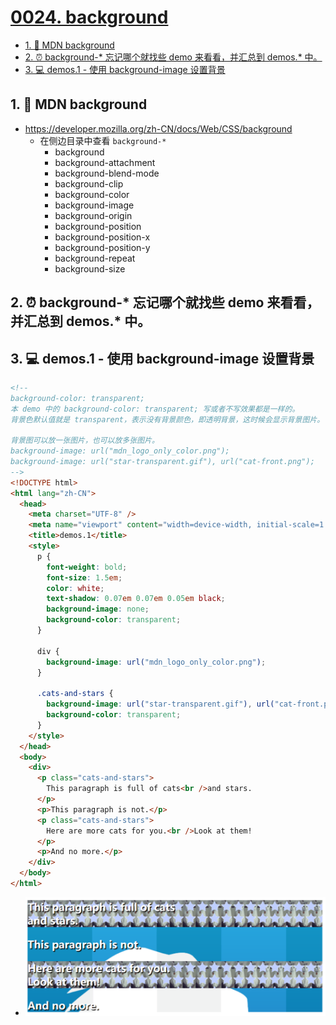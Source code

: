 # [0024. background](https://github.com/Tdahuyou/html-css/tree/main/0024.%20background)

<!-- region:toc -->
- [1. 🔗 MDN background](#1--mdn-background)
- [2. ⏰ background-* 忘记哪个就找些 demo 来看看，并汇总到 demos.* 中。](#2--background-*-忘记哪个就找些-demo-来看看并汇总到-demos*-中)
- [3. 💻 demos.1 - 使用 background-image 设置背景](#3--demos1---使用-background-image-设置背景)
<!-- endregion:toc -->

## 1. 🔗 MDN background

- https://developer.mozilla.org/zh-CN/docs/Web/CSS/background
  - 在侧边目录中查看 `background-*`
    - background
    - background-attachment
    - background-blend-mode
    - background-clip
    - background-color
    - background-image
    - background-origin
    - background-position
    - background-position-x
    - background-position-y
    - background-repeat
    - background-size

## 2. ⏰ background-* 忘记哪个就找些 demo 来看看，并汇总到 demos.* 中。

## 3. 💻 demos.1 - 使用 background-image 设置背景

```html
<!-- 
background-color: transparent;
本 demo 中的 background-color: transparent; 写或者不写效果都是一样的。
背景色默认值就是 transparent，表示没有背景颜色，即透明背景，这时候会显示背景图片。

背景图可以放一张图片，也可以放多张图片。
background-image: url("mdn_logo_only_color.png");
background-image: url("star-transparent.gif"), url("cat-front.png");
-->
<!DOCTYPE html>
<html lang="zh-CN">
  <head>
    <meta charset="UTF-8" />
    <meta name="viewport" content="width=device-width, initial-scale=1.0" />
    <title>demos.1</title>
    <style>
      p {
        font-weight: bold;
        font-size: 1.5em;
        color: white;
        text-shadow: 0.07em 0.07em 0.05em black;
        background-image: none;
        background-color: transparent;
      }

      div {
        background-image: url("mdn_logo_only_color.png");
      }

      .cats-and-stars {
        background-image: url("star-transparent.gif"), url("cat-front.png");
        background-color: transparent;
      }
    </style>
  </head>
  <body>
    <div>
      <p class="cats-and-stars">
        This paragraph is full of cats<br />and stars.
      </p>
      <p>This paragraph is not.</p>
      <p class="cats-and-stars">
        Here are more cats for you.<br />Look at them!
      </p>
      <p>And no more.</p>
    </div>
  </body>
</html>
```

- ![](assets/2024-12-03-15-23-27.png)
